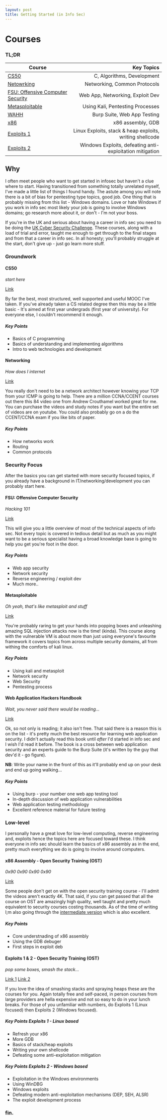 ```yaml
---
layout: post
title: Getting Started (in Info Sec)
---
```

Courses
======

### TL;DR
| Course        | Key Topics  |
| ------------- | -----:|
| [CS50](https://www.edx.org/course/introduction-computer-science-harvardx-cs50x) |  C, Algorithms, Development |
| [Netowrking](https://www.youtube.com/playlist?list=PLmdYg02XJt6QRQfYjyQcMPfS3mrSnFbRC) | Networking, Common Protocols |
| [FSU: Offensive Computer Security](http://www.cs.fsu.edu/~redwood/OffensiveComputerSecurity/) | Web App, Networking, Exploit Dev |
| [Metasploitable](https://www.offensive-security.com/metasploit-unleashed/) | Using Kali, Pentesting Processes|
| [WAHH](https://www.amazon.co.uk/dp/B005LVQA9S/ref=dp-kindle-redirect?_encoding=UTF8&btkr=1)| Burp Suite, Web App Testing |
| [x86](http://opensecuritytraining.info/IntroX86.html) | x86 assembly, GDB |
| [Exploits 1](http://opensecuritytraining.info/Exploits1.html) | Linux Exploits, stack & heap exploits, writing shellcode |
| [Exploits 2](http://opensecuritytraining.info/Exploits2.html) | Windows Exploits, defeating anti-exploitation mitigation |


Why
------

I often meet people who want to get started in infosec but haven't a clue where to start. Having transitioned from something totally unrelated myself, I've made a little list of things I found handy. The astute among you will note there is a bit of bias for pentesting type topics, good job. One thing that is probably missing from this list - Windows domains. Love or hate Windows if you work in info sec most likely your job is going to involve Windows domains; go research more about it, or don't - I'm not your boss.

If you're in the UK and serious about having a career in info sec you need to be doing the [UK Cyber Security Challenge](https://www.cybersecuritychallenge.org.uk/). These courses, along with a load of trial and error, taught me enough to get through to the final stages and from that a career in info sec. In all honesty; you'll probably struggle at the start, don't give up - just go learn more stuff.

### Groundwork

#### CS50
_start here_

[Link](https://www.edx.org/course/introduction-computer-science-harvardx-cs50x)

By far the best, most structured, well supported and useful MOOC I've taken. If you've already taken a CS related degree then this may be a little basic - It's aimed at first year undergrads (first year of university). For everyone else, I couldn't recommend it enough.

##### Key Points
* Basics of C programming
* Basics of understanding and implementing algorithms 
* Intro to web technologies and development 

#### Networking
_How does I internet_

[Link](https://www.youtube.com/playlist?list=PLmdYg02XJt6QRQfYjyQcMPfS3mrSnFbRC)

You really don't need to be a network architect however knowing your TCP from your ICMP is going to help. There are a million CCNA/CCENT courses out there this 84 video one from Andrew Crouthamel worked great for me. You can purchase the videos and study notes if you want but the entire set of videos are on youtube. You could also probably go on a do the CCENT/CCNA exam if you like bits of paper.

##### Key Points
* How networks work
* Routing
* Common protocols

### Security Focus
After the basics you can get started with more security focused topics, if you already have a background in IT/networking/development you can probably start here.

#### FSU: Offensive Computer Security
_Hacking 101_

[Link](http://www.cs.fsu.edu/~redwood/OffensiveComputerSecurity/)

This will give you a little overview of most of the technical aspects of info sec. Not every topic is covered in tedious detail but as much as you might want to be a serious specialist having a broad knowledge base is going to help you get you're foot in the door.

##### Key Points
* Web app security
* Network security
* Reverse engineering / exploit dev
* Much more..

#### Metasploitable
_Oh yeah, that's like metasploit and stuff_

[Link](https://www.offensive-security.com/metasploit-unleashed/)

You're probably raring to get your hands into popping boxes and unleashing amazing SQL injection attacks now is the time! (kinda). This course along with the vulnerable VM is about more than just using everyone's favourite framework it covers topics from across multiple security domains, all from withing the comforts of kali linux.

##### Key Points
* Using kali and metasploit
* Network security
* Web Security
* Pentesting process

#### Web Application Hackers Handbook
_Wait, you never said there would be reading..._

[Link](https://www.amazon.co.uk/dp/B005LVQA9S/ref=dp-kindle-redirect?_encoding=UTF8&btkr=1)

Ok, so not only is reading; it also isn't free. That said there is a reason this is on the list - it's pretty much the best resource for learning web application security. I didn't actually read this book until _after_ I'd started in info sec and I wish I'd read it before. The book is a cross between web application security and an experts guide to the Burp Suite (it's written by the guy that dev'd it - go figure). 

**NB**: Write your name in the front of this as it'll probably end up on your desk and end up going walking...

##### Key Points
* Using burp - your number one web app testing tool
* In-depth discussion of web application vulnerabilities
* Web application testing methodology
* Excellent reference material for future testing 

### Low-level
I personally have a great love for low-level computing, reverse engineering and, exploits hence the topics here are focused toward these. I think everyone in info sec should learn the basics of x86 assembly as in the end, pretty much everything we do is going to involve around computers.

#### x86 Assembly - Open Security Training (OST)
_0x90 0x90 0x90 0x90_

[Link](http://opensecuritytraining.info/IntroX86.html)

Some people don't get on with the open security training course - I'll admit the videos aren't exactly 4K. That said, if you can get passed that all the course on OST are amazingly high quality, well taught and pretty much equivalent to security courses costing thousands. As of the time of writing I;m also going through the [intermediate version](http://opensecuritytraining.info/IntermediateX86.html) which is also excellent. 

##### Key Points
* Core understnading of x86 assembly
* Using the GDB debuger
* First steps in exploit deb 

#### Exploits 1 & 2 - Open Security Training (OST)
_pop some boxes, smash the stack..._

[Link 1](http://opensecuritytraining.info/Exploits1.html)
[Link 2](http://opensecuritytraining.info/Exploits2.html)

If you love the idea of smashing stacks and spraying heaps these are the courses for you. Again totally free and self-paced, in person courses from large providers are hella expensive and not so easy to do in your lunch breaks. For those of you unfamiliar with numbers, do Exploits 1 (Linux focused) then Exploits 2 (Windows focused). 

##### Key Points Exploits 1 - Linux based
* Refresh your x86
* More GDB
* Basics of stack/heap exploits
* Writing your own shellcode
* Defeating some anti-exploitation mitigation

##### Key Points Exploits 2 - Windows based
* Exploitation in the Windows environments
* Using WinDBG
* Windows exploits
* Defeating modern anti-exploitation mechanisms (DEP, SEH, ALSR)
* The exploit development process

### fin.

